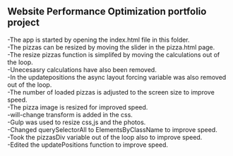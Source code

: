 ## Website Performance Optimization portfolio project

-The app is started by opening the index.html file in this folder.<br>
-The pizzas can be resized by moving the slider in the pizza.html page.<br>
-The resize pizzas function is simplifed by moving the calculations out of the loop.<br>
-Unecesasry calculations have also been removed.<br>
-In the updatepositions the async layout forcing variable was also removed out of the loop.<br>
-The number of loaded pizzas is adjusted to the screen size to improve speed.<br>
-The pizza image is resized for improved speed.<br>
-will-change transform is added in the css.<br>
-Gulp was used to resize css,js and the photos.<br>
-Changed querySelectorAll to ElementsByClassName to improve speed.<br>
-Took the pizzasDiv variable out of the loop also to improve speed.<br>
-Edited the updatePositions function to improve speed.<br>
